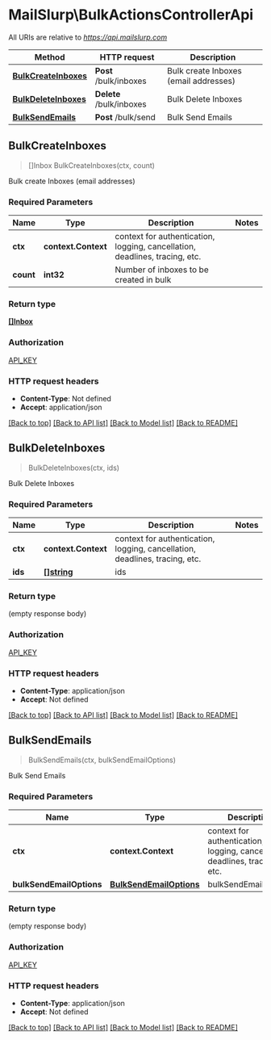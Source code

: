 # MailSlurp\BulkActionsControllerApi

All URIs are relative to *https://api.mailslurp.com*

Method | HTTP request | Description
------------- | ------------- | -------------
[**BulkCreateInboxes**](BulkActionsControllerApi.md#BulkCreateInboxes) | **Post** /bulk/inboxes | Bulk create Inboxes (email addresses)
[**BulkDeleteInboxes**](BulkActionsControllerApi.md#BulkDeleteInboxes) | **Delete** /bulk/inboxes | Bulk Delete Inboxes
[**BulkSendEmails**](BulkActionsControllerApi.md#BulkSendEmails) | **Post** /bulk/send | Bulk Send Emails



## BulkCreateInboxes

> []Inbox BulkCreateInboxes(ctx, count)

Bulk create Inboxes (email addresses)

### Required Parameters


Name | Type | Description  | Notes
------------- | ------------- | ------------- | -------------
**ctx** | **context.Context** | context for authentication, logging, cancellation, deadlines, tracing, etc.
**count** | **int32**| Number of inboxes to be created in bulk | 

### Return type

[**[]Inbox**](Inbox.md)

### Authorization

[API_KEY](../README.md#API_KEY)

### HTTP request headers

- **Content-Type**: Not defined
- **Accept**: application/json

[[Back to top]](#) [[Back to API list]](../README.md#documentation-for-api-endpoints)
[[Back to Model list]](../README.md#documentation-for-models)
[[Back to README]](../README.md)


## BulkDeleteInboxes

> BulkDeleteInboxes(ctx, ids)

Bulk Delete Inboxes

### Required Parameters


Name | Type | Description  | Notes
------------- | ------------- | ------------- | -------------
**ctx** | **context.Context** | context for authentication, logging, cancellation, deadlines, tracing, etc.
**ids** | [**[]string**](string.md)| ids | 

### Return type

 (empty response body)

### Authorization

[API_KEY](../README.md#API_KEY)

### HTTP request headers

- **Content-Type**: application/json
- **Accept**: Not defined

[[Back to top]](#) [[Back to API list]](../README.md#documentation-for-api-endpoints)
[[Back to Model list]](../README.md#documentation-for-models)
[[Back to README]](../README.md)


## BulkSendEmails

> BulkSendEmails(ctx, bulkSendEmailOptions)

Bulk Send Emails

### Required Parameters


Name | Type | Description  | Notes
------------- | ------------- | ------------- | -------------
**ctx** | **context.Context** | context for authentication, logging, cancellation, deadlines, tracing, etc.
**bulkSendEmailOptions** | [**BulkSendEmailOptions**](BulkSendEmailOptions.md)| bulkSendEmailOptions | 

### Return type

 (empty response body)

### Authorization

[API_KEY](../README.md#API_KEY)

### HTTP request headers

- **Content-Type**: application/json
- **Accept**: Not defined

[[Back to top]](#) [[Back to API list]](../README.md#documentation-for-api-endpoints)
[[Back to Model list]](../README.md#documentation-for-models)
[[Back to README]](../README.md)

